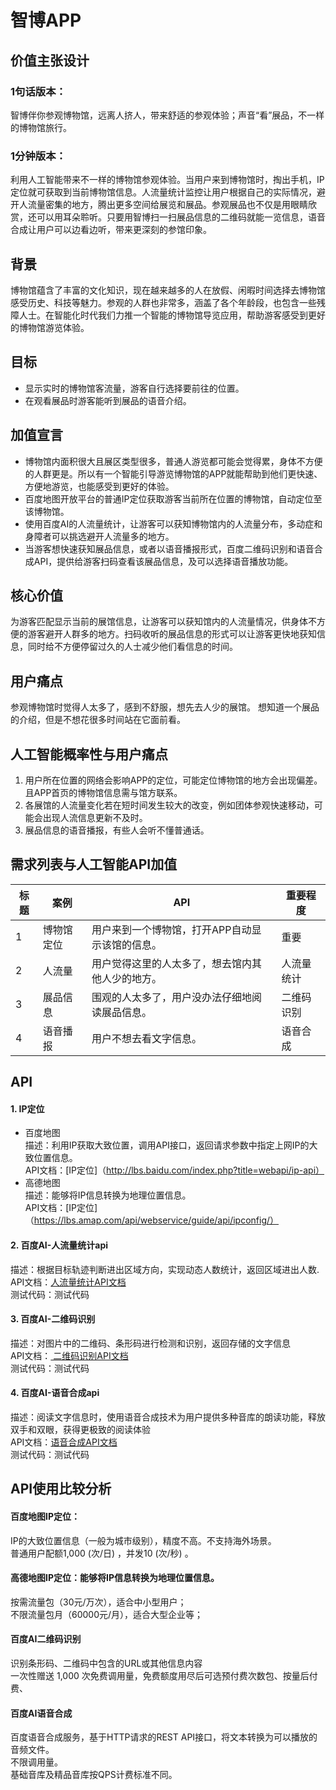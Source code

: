 # 智博APP
## 价值主张设计
### 1句话版本： 
智博伴你参观博物馆，远离人挤人，带来舒适的参观体验；声音“看”展品，不一样的博物馆旅行。
### 1分钟版本： 
利用人工智能带来不一样的博物馆参观体验。当用户来到博物馆时，掏出手机，IP定位就可获取到当前博物馆信息。人流量统计监控让用户根据自己的实际情况，避开人流量密集的地方，腾出更多空间给展览和展品。参观展品也不仅是用眼睛欣赏，还可以用耳朵聆听。只要用智博扫一扫展品信息的二维码就能一览信息，语音合成让用户可以边看边听，带来更深刻的参馆印象。
## 背景
博物馆蕴含了丰富的文化知识，现在越来越多的人在放假、闲暇时间选择去博物馆感受历史、科技等魅力。参观的人群也非常多，涵盖了各个年龄段，也包含一些残障人士。在智能化时代我们力推一个智能的博物馆导览应用，帮助游客感受到更好的博物馆游览体验。

## 目标
-	显示实时的博物馆客流量，游客自行选择要前往的位置。
-	在观看展品时游客能听到展品的语音介绍。
## 加值宣言
-	博物馆内面积很大且展区类型很多，普通人游览都可能会觉得累，身体不方便的人群更是。所以有一个智能引导游览博物馆的APP就能帮助到他们更快速、方便地游览，也能感受到更好的体验。
-	百度地图开放平台的普通IP定位获取游客当前所在位置的博物馆，自动定位至该博物馆。
-	使用百度AI的人流量统计，让游客可以获知博物馆内的人流量分布，多动症和身障者可以挑选避开人流量多的地方。
-	当游客想快速获知展品信息，或者以语音播报形式，百度二维码识别和语音合成API，提供给游客扫码查看该展品信息，及可以选择语音播放功能。
## 核心价值
为游客匹配显示当前的展馆信息，让游客可以获知馆内的人流量情况，供身体不方便的游客避开人群多的地方。扫码收听的展品信息的形式可以让游客更快地获知信息，同时给不方便停留过久的人士减少他们看信息的时间。
## 用户痛点
参观博物馆时觉得人太多了，感到不舒服，想先去人少的展馆。
想知道一个展品的介绍，但是不想花很多时间站在它面前看。
## 人工智能概率性与用户痛点
1.	用户所在位置的网络会影响APP的定位，可能定位博物馆的地方会出现偏差。且APP首页的博物馆信息需与馆方联系。
2.	各展馆的人流量变化若在短时间发生较大的改变，例如团体参观快速移动，可能会出现人流信息更新不及时。
3.	展品信息的语音播报，有些人会听不懂普通话。
## 需求列表与人工智能API加值

| 标题 | 案例 | API | 重要程度 |
| - | - | - | - |
| 1 | 博物馆定位 | 用户来到一个博物馆，打开APP自动显示该馆的信息。 | 重要 |
| 2 | 人流量 | 用户觉得这里的人太多了，想去馆内其他人少的地方。| 人流量统计 | 重要 |
| 3 | 展品信息 | 围观的人太多了，用户没办法仔细地阅读展品信息。 | 二维码识别 | 重要 |
| 4 | 语音播报 | 用户不想去看文字信息。 | 语音合成 | 次重要 |

## API
#### 1. IP定位
- 百度地图  
描述：利用IP获取大致位置，调用API接口，返回请求参数中指定上网IP的大致位置信息。  
API文档：[IP定位]（http://lbs.baidu.com/index.php?title=webapi/ip-api）  
- 高德地图  
描述：能够将IP信息转换为地理位置信息。  
API文档：[IP定位]（https://lbs.amap.com/api/webservice/guide/api/ipconfig/）  
#### 2. 百度AI-人流量统计api  
描述：根据目标轨迹判断进出区域方向，实现动态人数统计，返回区域进出人数.  
API文档：[人流量统计API文档]( https://ai.baidu.com/ai-doc/BODY/7k3cpyy1t)  
测试代码：测试代码  

#### 3. 百度AI-二维码识别  
描述：对图片中的二维码、条形码进行检测和识别，返回存储的文字信息  
API文档：[ 二维码识别API文档]( https://ai.baidu.com/ai-doc/OCR/qk3h7y5o7)  
测试代码：测试代码  

#### 4.	百度AI-语音合成api  
描述：阅读文字信息时，使用语音合成技术为用户提供多种音库的朗读功能，释放双手和双眼，获得更极致的阅读体验  
API文档：[语音合成API文档]( https://ai.baidu.com/ai-doc/SPEECH/Gk38y8lzk)  
测试代码：测试代码  


## API使用比较分析
#### 百度地图IP定位：
IP的大致位置信息（一般为城市级别），精度不高。不支持海外场景。  
普通用户配额1,000 (次/日)	，并发10 (次/秒) 。  

#### 高德地图IP定位：能够将IP信息转换为地理位置信息。
按需流量包（30元/万次），适合中小型用户；  
不限流量包月（60000元/月），适合大型企业等；  

#### 百度AI二维码识别
识别条形码、二维码中包含的URL或其他信息内容  
一次性赠送 1,000 次免费调用量，免费额度用尽后可选预付费次数包、按量后付费、  

#### 百度AI语音合成
百度语音合成服务，基于HTTP请求的REST API接口，将文本转换为可以播放的音频文件。  
不限调用量。  
基础音库及精品音库按QPS计费标准不同。  
